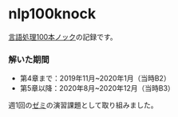 # nlp100knock

[言語処理100本ノック](https://nlp100.github.io/ja/)の記録です。

### 解いた期間
- 第4章まで：2019年11月~2020年1月（当時B2）
- 第5章以降：2020年8月~2020年12月（当時B3）

週1回の[ゼミ](https://www.nlp.ecei.tohoku.ac.jp/study-groups/learning-programming/)の演習課題として取り組みました。
